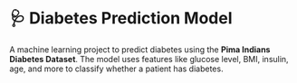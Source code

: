 # 🩺 Diabetes Prediction Model

A machine learning project to predict diabetes using the **Pima Indians Diabetes Dataset**. The model uses features like glucose level, BMI, insulin, age, and more to classify whether a patient has diabetes.
